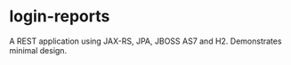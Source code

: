 # login-reports
A REST application using JAX-RS, JPA, JBOSS AS7 and H2. Demonstrates minimal design.
